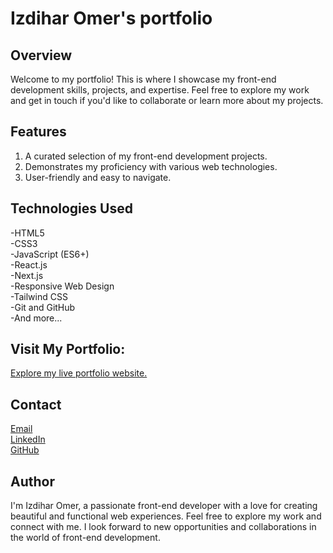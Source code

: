 # Izdihar Omer's portfolio

## Overview
Welcome to my portfolio! This is where I showcase my front-end development skills, projects, and expertise. Feel free to explore my work and get in touch if you'd like to collaborate or learn more about my projects.

## Features
1. A curated selection of my front-end development projects.
2. Demonstrates my proficiency with various web technologies.
3. User-friendly and easy to navigate.

## Technologies Used
-HTML5 <br>
-CSS3 <br>
-JavaScript (ES6+) <br> 
-React.js <br>
-Next.js  <br>
-Responsive Web Design <br>
-Tailwind CSS <br>
-Git and GitHub <br>
-And more... <br>

 ## Visit My Portfolio:
 [Explore my live portfolio website.]( https://portfolio-project-izdiharomer-eosin.vercel.app/)

 ## Contact
[Email](ezdiharomerrrr@gmail.com) <br>
[LinkedIn](https://www.linkedin.com/in/izdihar-omar-a09373242/) <br>
[GitHub](https://github.com/Izdiharomer) <br>

## Author
I'm Izdihar Omer, a passionate front-end developer with a love for creating beautiful and functional web experiences.
Feel free to explore my work and connect with me. I look forward to new opportunities and collaborations in the world of front-end development.
